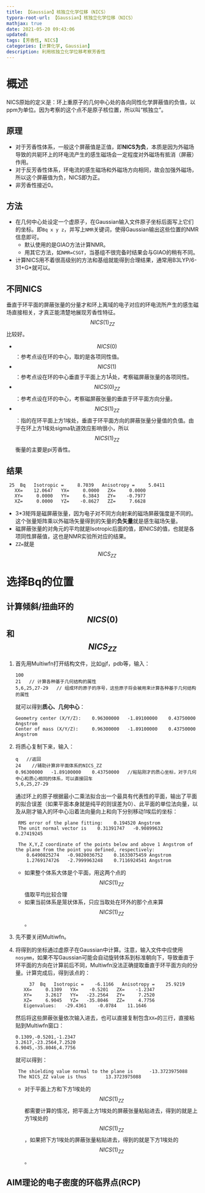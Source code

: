```yaml
---
title: 【Gaussian】核独立化学位移（NICS）
typora-root-url: 【Gaussian】核独立化学位移（NICS）
mathjax: true
date: 2021-05-20 09:43:06
updated:
tags: [芳香性, NICS]
categories: [计算化学, Gaussian]
description: 利用核独立化学位移考察芳香性
---
```




# 概述

NICS原始的定义是：环上重原子的几何中心处的各向同性化学屏蔽值的负值，以ppm为单位。因为考察的这个点不是原子核位置，所以叫“核独立”。

## 原理

- 对于芳香性体系，一般这个屏蔽值是正值，即**NICS为负**，本质是因为外磁场导致的共轭环上的环电流产生的感生磁场会一定程度对外磁场有抵消（屏蔽）作用。
- 对于反芳香性体系，环电流的感生磁场和外磁场方向相同，故会加强外磁场，所以这个屏蔽值为负，NICS即为正。
- 非芳香性接近0。

## 方法

- 在几何中心处设定一个虚原子，在Gaussian输入文件原子坐标后面写上它们的坐标。即`Bq x y z`，并写上`NMR`关键词，使得Gaussian输出这些位置的NMR信息即可。
  - 默认使用的是GIAO方法计算NMR。
  - 用其它方法，如`NMR=CSGT`，当基组不很完备时结果会与GIAO的稍有不同。
- 计算NICS用不着很高级别的方法和基组就能得到合理结果，通常用B3LYP/6-31+G*就可以。

## 不同NICS

垂直于环平面的屏蔽张量的分量才和环上离域的电子对应的环电流所产生的感生磁场直接相关，才真正能清楚地展现芳香性特征。$$NICS(1)_{ZZ}$$比较好。

- $$NICS(0)$$：参考点设在环的中心，取的是各项同性值。
- $$NICS(1)$$：参考点设在环的中心垂直于平面上方1Å处，考察磁屏蔽张量的各项同性。
- $$NICS(0)_{ZZ}$$：参考点设在环的中心，考察磁屏蔽张量的垂直于环平面方向分量。
- $$NICS(1)_{ZZ}$$：指的在环平面上方1埃处，垂直于环平面方向的屏蔽张量分量值的负值。由于在环上方1埃处sigma轨道效应影响很小，所以$$NICS(1)_{ZZ}$$衡量的主要是pi芳香性。

## 结果

```
 25  Bq   Isotropic =     8.7039   Anisotropy =     5.0411
   XX=    12.0647   YX=     0.0000   ZX=     0.0000
   XY=     0.0000   YY=     6.3843   ZY=    -0.7977
   XZ=     0.0000   YZ=    -0.8627   ZZ=     7.6628
```

- 3*3矩阵是磁屏蔽张量，因为电子对不同方向射来的磁场屏蔽强度是不同的。这个张量矩阵乘以外磁场矢量得到的矢量的**负矢量**就是感生磁场矢量。
- 磁屏蔽张量的对角元的平均就是Isotropic后面的值，即NICS的值，也就是各项同性屏蔽值，这也是NMR实验所对应的结果。
- `ZZ=`就是$$NICS_{ZZ}$$

# 选择Bq的位置

## 计算倾斜/扭曲环的$$NICS(0)$$和$$NICS_{ZZ}$$

1. 首先用Multiwfn打开结构文件，比如gjf，pdb等，输入：

   ```
   100
   21   // 计算各种基于几何结构的属性
   5,6,25,27-29   // 组成环的原子的序号，这些原子将会被用来计算各种基于几何结构的属性
   ```

   就可以得到**质心、几何中心**：

   ```
   Geometry center (X/Y/Z):    0.96300000   -1.89100000    0.43750000 Angstrom
   Center of mass (X/Y/Z):     0.96300000   -1.89100000    0.43750000 Angstrom
   ```

2. 将质心复制下来，输入：

   ```
   q   //返回
   24    //辅助计算非平面体系的NICS_ZZ
   0.96300000   -1.89100000    0.43750000   //粘贴刚才的质心坐标，对于几何中心和质心相同的体系，可以直接回车
   5,6,25,27-29 
   ```

   通过环上的原子根据最小二乘法拟合出一个最具有代表性的平面，输出了平面的拟合误差（如果平面本身就是纯平的则误差为0）、此平面的单位法向量，以及从刚才输入的环中心沿着法向量向上和向下分别移动1埃后的坐标：

   ```
    RMS error of the plane fitting:    0.194520 Angstrom
    The unit normal vector is    0.31391747   -0.90899632    0.27419245
   
    The X,Y,Z coordinate of the points below and above 1 Angstrom of the plane from the point you defined, respectively:
       0.6490825274   -0.9820036752    0.1633075459 Angstrom
       1.2769174726   -2.7999963248    0.7116924541 Angstrom
   ```

   - 如果整个体系大体是个平面，用这两个点的$$NICS(1)_{ZZ}$$值取平均比较合理
   - 如果当前体系是笼状体系，只应当取处在环外的那个点来算$$NICS(1)_{ZZ}$$。

3. 先不要关闭Multiwfn。

4. 将得到的坐标通过虚原子在Gaussian中计算。注意，输入文件中应使用`nosymm`，如果不写Gaussian可能会自动旋转体系到标准朝向下，导致垂直于环平面的方向在计算前后不同，Multiwfn没法正确提取垂直于环平面方向的分量。计算完成后，得到该点的：

   ```
        37  Bq   Isotropic =    -6.1166   Anisotropy =    25.9219
      XX=     0.1309   YX=    -0.5201   ZX=    -1.2347
      XY=     3.2617   YY=   -23.2564   ZY=     7.2520
      XZ=     6.9045   YZ=   -35.8046   ZZ=     4.7756
      Eigenvalues:   -29.4361    -0.0784    11.1646
   ```

   然后将这些屏蔽张量依次输入进去，也可以直接复制包含`XX=`的三行，直接粘贴到Multiwfn窗口：

   ```
   0.1309,-0.5201,-1.2347
   3.2617,-23.2564,7.2520
   6.9045,-35.8046,4.7756
   ```

   就可以得到：

   ```
    The shielding value normal to the plane is      -13.3723975088
    The NICS_ZZ value is thus       13.3723975088
   ```

   - 对于平面上方和下方1埃处的$$NICS(1)_{ZZ}$$都需要计算的情况，把平面上方1埃处的屏蔽张量粘贴进去，得到的就是上方1埃处的$$NICS(1)_{ZZ}$$，如果把下方1埃处的屏蔽张量粘贴进去，得到的就是下方1埃处的$$NICS(1)_{ZZ}$$。

## AIM理论的电子密度的环临界点(RCP)

